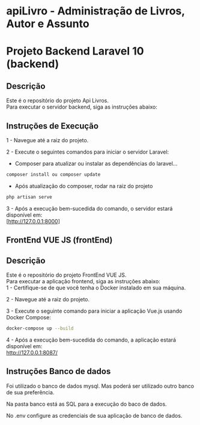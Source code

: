 # apiLivro - Administração de Livros, Autor e Assunto
# Projeto Backend Laravel 10 (backend)

## Descrição
Este é o repositório do projeto Api Livros.  
Para executar o servidor backend, siga as instruções abaixo:  

## Instruções de Execução

1 - Navegue até a raiz do projeto.

2 - Execute o seguintes comandos para iniciar o servidor Laravel:

- Composer para atualizar ou instalar as dependências do laravel...
```bash
composer install ou composer update
```
- Após atualização do composer, rodar na raiz do projeto
```bash
php artisan serve
```
3 - Após a execução bem-sucedida do comando, o servidor estará disponível em:  
[http://127.0.0.1:8000]
## FrontEnd VUE JS (frontEnd)

## Descrição
Este é o repositório do projeto FrontEnd VUE JS.  
Para executar a aplicação frontend, siga as instruções abaixo:  
1 - Certifique-se de que você tenha o Docker instalado em sua máquina.

2 - Navegue até a raiz do projeto.

3 - Execute o seguinte comando para iniciar a aplicação Vue.js usando Docker Compose:

```bash
docker-compose up --build
```
4 - Após a execução bem-sucedida do comando, a aplicação estará disponível em:  
http://127.0.0.1:8087/

## Instruções Banco de dados
Foi utilizado o banco de dados mysql. Mas poderá ser utilizado outro banco de sua preferência.

Na pasta banco está as SQL para a execução do baco de dados.

No .env configure as credenciais de sua aplicação de banco de dados.

